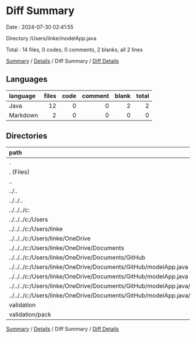 # Diff Summary

Date : 2024-07-30 02:41:55

Directory /Users/linke/modelApp.java

Total : 14 files,  0 codes, 0 comments, 2 blanks, all 2 lines

[Summary](results.md) / [Details](details.md) / Diff Summary / [Diff Details](diff-details.md)

## Languages
| language | files | code | comment | blank | total |
| :--- | ---: | ---: | ---: | ---: | ---: |
| Java | 12 | 0 | 0 | 2 | 2 |
| Markdown | 2 | 0 | 0 | 0 | 0 |

## Directories
| path | files | code | comment | blank | total |
| :--- | ---: | ---: | ---: | ---: | ---: |
| . | 14 | 0 | 0 | 2 | 2 |
| . (Files) | 7 | 255 | 58 | 48 | 361 |
| .. | 6 | -345 | -74 | -60 | -479 |
| ../.. | 6 | -345 | -74 | -60 | -479 |
| ../../.. | 6 | -345 | -74 | -60 | -479 |
| ../../../c: | 6 | -345 | -74 | -60 | -479 |
| ../../../c:/Users | 6 | -345 | -74 | -60 | -479 |
| ../../../c:/Users/linke | 6 | -345 | -74 | -60 | -479 |
| ../../../c:/Users/linke/OneDrive | 6 | -345 | -74 | -60 | -479 |
| ../../../c:/Users/linke/OneDrive/Documents | 6 | -345 | -74 | -60 | -479 |
| ../../../c:/Users/linke/OneDrive/Documents/GitHub | 6 | -345 | -74 | -60 | -479 |
| ../../../c:/Users/linke/OneDrive/Documents/GitHub/modelApp.java | 6 | -345 | -74 | -60 | -479 |
| ../../../c:/Users/linke/OneDrive/Documents/GitHub/modelApp.java (Files) | 5 | -255 | -58 | -46 | -359 |
| ../../../c:/Users/linke/OneDrive/Documents/GitHub/modelApp.java/validation | 1 | -90 | -16 | -14 | -120 |
| ../../../c:/Users/linke/OneDrive/Documents/GitHub/modelApp.java/validation/pack | 1 | -90 | -16 | -14 | -120 |
| validation | 1 | 90 | 16 | 14 | 120 |
| validation/pack | 1 | 90 | 16 | 14 | 120 |

[Summary](results.md) / [Details](details.md) / Diff Summary / [Diff Details](diff-details.md)